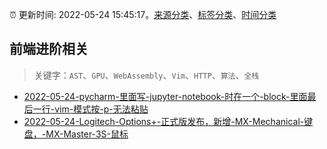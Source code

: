 :alarm_clock: 更新时间: 2022-05-24 15:45:17。[来源分类](../README.md)、[标签分类](../TAGS.md)、[时间分类](../TIMELINE.md)

## 前端进阶相关


> 关键字：`AST`、`GPU`、`WebAssembly`、`Vim`、`HTTP`、`算法`、`全栈`



- [2022-05-24-pycharm-里面写-jupyter-notebook-时在一个-block-里面最后一行-vim-模式按-p-无法粘贴](https://www.v2ex.com/t/855068) 
- [2022-05-24-Logitech-Options+-正式版发布，新增-MX-Mechanical-键盘，-MX-Master-3S-鼠标](https://www.v2ex.com/t/855049) 